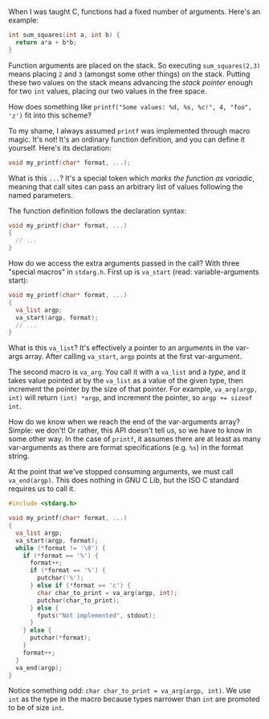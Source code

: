 When I was taught C, functions had a fixed number of arguments. Here's an example:

```c
int sum_squares(int a, int b) {
  return a*a + b*b;
}
```

Function arguments are placed on the stack. So executing `sum_squares(2,3)` means placing `2` and `3` (amongst some other things) on the stack. Putting these two values on the stack means advancing the *stack pointer* enough for two `int` values, placing our two values in the free space.

How does something like `printf("Some values: %d, %s, %c!", 4, "foo", 'z')` fit into this scheme?

To my shame, I always assumed `printf` was implemented through macro magic. It's not! It's an ordinary function definition, and you can define it yourself. Here's its declaration:

```c
void my_printf(char* format, ...);
```

What is this `...`? It's a special token which *marks the function as variadic*, meaning that call sites can pass an arbitrary list of values following the named parameters.

The function definition follows the declaration syntax:

```c
void my_printf(char* format, ...)
{
  // ...
}
```

How do we access the extra arguments passed in the call? With three "special macros" in `stdarg.h`. First up is `va_start` (read: variable-arguments start):

```c
void my_printf(char* format, ...)
{
  va_list argp;
  va_start(argp, format);
  // ...
}
```

What is this `va_list`? It's effectively a pointer to an arguments in the var-args array. After calling `va_start`, `argp` points at the first var-argument.

The second macro is `va_arg`. You call it with a `va_list` and a _type_, and it takes value pointed at by the `va_list` as a value of the given type, then increment the pointer by the size of that pointer. For example, `va_arg(argp, int)` will return `(int) *argp`, and increment the pointer, so `argp += sizeof int`.

How do we know when we reach the end of the var-arguments array? Simple: we don't! Or rather, this API doesn't tell us, so we have to know in some other way. In the case of `printf`, it assumes there are at least as many var-arguments as there are format specifications (e.g. `%s`) in the format string.

At the point that we've stopped consuming arguments, we must call `va_end(argp)`. This does nothing in GNU C Lib, but the ISO C standard requires us to call it.

```c
#include <stdarg.h>

void my_printf(char* format, ...)
{
  va_list argp;
  va_start(argp, format);
  while (*format != '\0') {
    if (*format == '%') {
      format++;
      if (*format == '%') {
        putchar('%');
      } else if (*format == 'c') {
        char char_to_print = va_arg(argp, int);
        putchar(char_to_print);
      } else {
        fputs("Not implemented", stdout);
      }
    } else {
      putchar(*format);
    }
    format++;
  }
  va_end(argp);
}
```

Notice something odd: `char char_to_print = va_arg(argp, int)`. We use `int` as the type in the macro because types narrower than `int` are promoted to be of size `int`.
